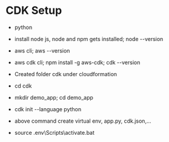 # CDK Setup
- python
- install node js, node and npm gets installed; node --version
- aws cli; aws --version
- aws cdk cli; npm install -g aws-cdk; cdk --version

- Created folder cdk under cloudformation
- cd cdk
- mkdir demo_app; cd demo_app
- cdk init --language python
- above command create virtual env, app.py, cdk.json,...
- source .env\Scripts\activate.bat